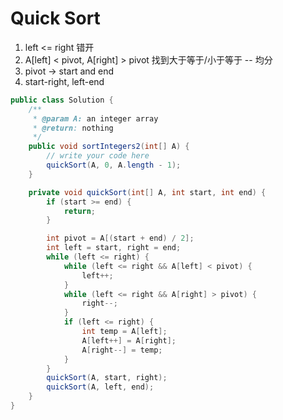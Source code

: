# Quick Sort

1. left <= right  错开
2. A\[left] < pivot, A\[right] > pivot 找到大于等于/小于等于 -- 均分
3. pivot -> start and end
4. start-right, left-end

```java
public class Solution {
    /**
     * @param A: an integer array
     * @return: nothing
     */
    public void sortIntegers2(int[] A) {
        // write your code here
        quickSort(A, 0, A.length - 1);
    }

    private void quickSort(int[] A, int start, int end) {
        if (start >= end) {
            return;
        }

        int pivot = A[(start + end) / 2];
        int left = start, right = end;
        while (left <= right) {
            while (left <= right && A[left] < pivot) {
                left++;
            }
            while (left <= right && A[right] > pivot) {
                right--;
            }
            if (left <= right) {
                int temp = A[left];
                A[left++] = A[right];
                A[right--] = temp;
            }
        }
        quickSort(A, start, right);
        quickSort(A, left, end);
    }
}
```
